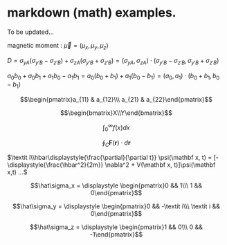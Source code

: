 # markdown (math) examples.

To be updated...

magnetic moment : $\overrightarrow{\mu} = (\mu_x, \mu_y, \mu_z)$

$D = \sigma_{yA} (\sigma_{y'B} - \sigma_{z'B}) + \sigma_{zA} (\sigma_{y'B} + \sigma_{z'B}) = (\sigma_{yA}, \sigma_{zA} ) \cdot (\sigma_{y'B} - \sigma_{z'B}, \sigma_{y'B} + \sigma_{z'B})$

$a_0b_0 + a_0b_1 + a_1b_0 - a_1b_1 = a_0(b_0 + b_1) + a_1(b_0 - b_1) = (a_0, a_1) \cdot (b_0 + b_1, b_0 - b_1)$

$$\begin{pmatrix}a_{11} & a_{12}\\\ a_{21} & a_{22}\end{pmatrix}$$

```math
\begin{bmatrix}X\\Y\end{bmatrix}
```

```math
\displaystyle \int_0^{\infty} f(x)dx
```

```math
\displaystyle \oint_C \mathbf{F}(\mathbf{r}) \cdot d\mathbf{r}
```

$\textit i\\hbar\displaystyle{\frac{\partial}{\partial t}} \psi(\mathbf x, t) = [-\displaystyle{\frac{\hbar^2}{2m}} \nabla^2 + V(\mathbf x, t)]\psi(\mathbf x,t) ...$


$$\hat\sigma_x = \displaystyle \begin{pmatrix}0 && 1\\\ 1 && 0\end{pmatrix}$$

$$\hat\sigma_y = \displaystyle \begin{pmatrix}0 && -\textit i\\\ \textit i && 0\end{pmatrix}$$

$$\hat\sigma_z = \displaystyle \begin{pmatrix}1 && 0\\\ 0 && -1\end{pmatrix}$$

